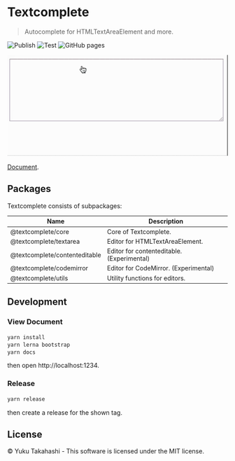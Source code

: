 # Textcomplete

> Autocomplete for HTMLTextAreaElement and more.

![Publish](https://github.com/yuku/textcomplete/workflows/Publish/badge.svg)
![Test](https://github.com/yuku/textcomplete/workflows/Test/badge.svg)
![GitHub pages](https://github.com/yuku/textcomplete/workflows/GitHub%20pages/badge.svg)

![](./docs/images/demo.gif)

[Document](https://yuku.takahashi.coffee/textcomplete/).

## Packages

Textcomplete consists of subpackages:

Name                          | Description
------------------------------|-------------------------------------------
@textcomplete/core            | Core of Textcomplete.
@textcomplete/textarea        | Editor for HTMLTextAreaElement.
@textcomplete/contenteditable | Editor for contenteditable. (Experimental)
@textcomplete/codemirror      | Editor for CodeMirror. (Experimental)
@textcomplete/utils           | Utility functions for editors.

## Development

### View Document

```bash
yarn install
yarn lerna bootstrap
yarn docs
```

then open http://localhost:1234.

### Release

```bash
yarn release
```

then create a release for the shown tag.

## License

&copy; Yuku Takahashi - This software is licensed under the MIT license.
